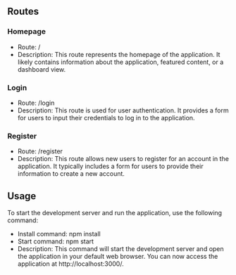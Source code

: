 
## Routes

### Homepage

- Route: /
- Description: This route represents the homepage of the application. It likely contains information about the application, featured content, or a dashboard view.

### Login

- Route: /login
- Description: This route is used for user authentication. It provides a form for users to input their credentials to log in to the application.

### Register

- Route: /register
- Description: This route allows new users to register for an account in the application. It typically includes a form for users to provide their information to create a new account.

## Usage

To start the development server and run the application, use the following command: 
- Install command: npm install
- Start command: npm start
- Description: This command will start the development server and open the application in your default web browser. You can now access the application at http://localhost:3000/.
